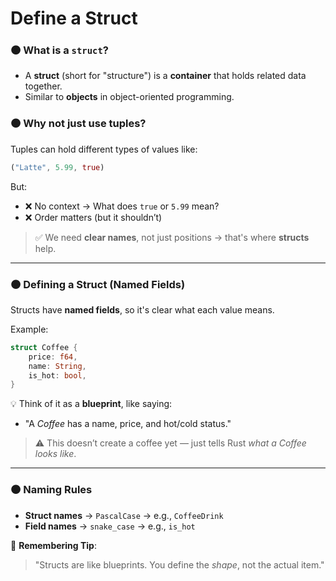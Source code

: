 # Define a Struct


### 🟤 What is a `struct`?
- A **struct** (short for "structure") is a **container** that holds related data together.
- Similar to **objects** in object-oriented programming.

### 🟤 Why not just use tuples?
Tuples can hold different types of values like:
```rust
("Latte", 5.99, true)
```
But:
- ❌ No context → What does `true` or `5.99` mean?
- ❌ Order matters (but it shouldn’t)

> ✅ We need **clear names**, not just positions → that's where **structs** help.

---

### 🟤 Defining a Struct (Named Fields)
Structs have **named fields**, so it's clear what each value means.

Example:
```rust
struct Coffee {
    price: f64,
    name: String,
    is_hot: bool,
}
```

💡 Think of it as a **blueprint**, like saying:
- "A *Coffee* has a name, price, and hot/cold status."

> ⚠️ This doesn’t create a coffee yet — just tells Rust *what a Coffee looks like*.

---

### 🟤 Naming Rules
- **Struct names** → `PascalCase` → e.g., `CoffeeDrink`
- **Field names** → `snake_case` → e.g., `is_hot`

🧠 **Remembering Tip**:
> "Structs are like blueprints. You define the *shape*, not the actual item."
